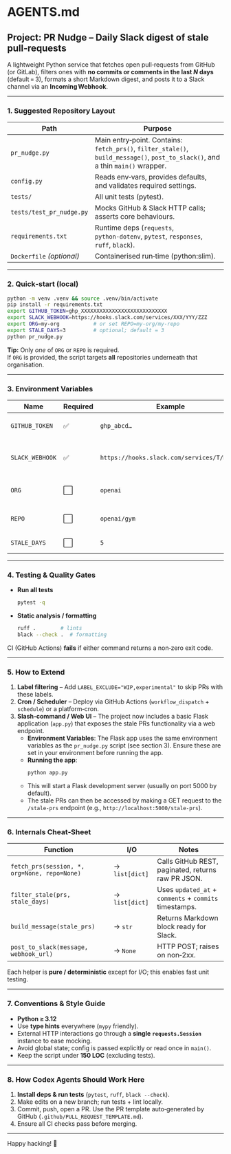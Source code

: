 # AGENTS.md

## Project: **PR Nudge** – Daily Slack digest of stale pull‑requests
A lightweight Python service that fetches open pull‑requests from GitHub (or GitLab), filters ones with **no commits or comments in the last _N_ days** (default = 3), formats a short Markdown digest, and posts it to a Slack channel via an **Incoming Webhook**.

---

### 1. Suggested Repository Layout

| Path | Purpose |
|------|---------|
| `pr_nudge.py` | Main entry‑point. Contains: `fetch_prs()`, `filter_stale()`, `build_message()`, `post_to_slack()`, and a thin `main()` wrapper. |
| `config.py` | Reads env‑vars, provides defaults, and validates required settings. |
| `tests/` | All unit tests (pytest). |
| `tests/test_pr_nudge.py` | Mocks GitHub & Slack HTTP calls; asserts core behaviours. |
| `requirements.txt` | Runtime deps (`requests`, `python‑dotenv`, `pytest`, `responses`, `ruff`, `black`). |
| `Dockerfile` *(optional)* | Containerised run‐time (python:slim). |

---

### 2. Quick‑start (local)

```bash
python -m venv .venv && source .venv/bin/activate
pip install -r requirements.txt
export GITHUB_TOKEN=ghp_XXXXXXXXXXXXXXXXXXXXXXXXXXXX
export SLACK_WEBHOOK=https://hooks.slack.com/services/XXX/YYY/ZZZ
export ORG=my‑org           # or set REPO=my‑org/my‑repo
export STALE_DAYS=3         # optional; default = 3
python pr_nudge.py
```

**Tip:** Only *one* of `ORG` or `REPO` is required.  
If `ORG` is provided, the script targets **all** repositories underneath that organisation.

---

### 3. Environment Variables

| Name | Required | Example | Notes |
|------|----------|---------|-------|
| `GITHUB_TOKEN` | ✅ | `ghp_abcd…` | Needs `repo:read` scope. |
| `SLACK_WEBHOOK` | ✅ | `https://hooks.slack.com/services/T/B/KEY` | Channel is configured on Slack side. |
| `ORG` | ⬜ | `openai` | Query every repo in an org. |
| `REPO` | ⬜ | `openai/gym` | Target a single repo. |
| `STALE_DAYS` | ⬜ | `5` | Integer ≥ 1. Default = 3. |

---

### 4. Testing & Quality Gates

* **Run all tests**

  ```bash
  pytest -q
  ```

* **Static analysis / formatting**

  ```bash
  ruff .        # lints
  black --check .  # formatting
  ```

CI (GitHub Actions) **fails** if either command returns a non‑zero exit code.

---

### 5. How to Extend

1. **Label filtering** – Add `LABEL_EXCLUDE="WIP,experimental"` to skip PRs with these labels.  
2. **Cron / Scheduler** – Deploy via GitHub Actions (`workflow_dispatch` + `schedule`) or a platform‑cron.  
3. **Slash‑command / Web UI** – The project now includes a basic Flask application (`app.py`) that exposes the stale PRs functionality via a web endpoint.
    *   **Environment Variables**: The Flask app uses the same environment variables as the `pr_nudge.py` script (see section 3). Ensure these are set in your environment before running the app.
    *   **Running the app**:
        ```bash
        python app.py
        ```
    *   This will start a Flask development server (usually on port 5000 by default).
    *   The stale PRs can then be accessed by making a GET request to the `/stale-prs` endpoint (e.g., `http://localhost:5000/stale-prs`).

---

### 6. Internals Cheat‑Sheet

| Function | I/O | Notes |
|----------|-----|-------|
| `fetch_prs(session, *, org=None, repo=None)` | → `list[dict]` | Calls GitHub REST, paginated, returns raw PR JSON. |
| `filter_stale(prs, stale_days)` | → `list[dict]` | Uses `updated_at` + `comments` + `commits` timestamps. |
| `build_message(stale_prs)` | → `str` | Returns Markdown block ready for Slack. |
| `post_to_slack(message, webhook_url)` | → `None` | HTTP POST; raises on non‑2xx. |

Each helper is **pure / deterministic** except for I/O; this enables fast unit testing.

---

### 7. Conventions & Style Guide

* **Python ≥ 3.12**
* Use **type hints** everywhere (`mypy` friendly).
* External HTTP interactions go through a **single `requests.Session`** instance to ease mocking.
* Avoid global state; config is passed explicitly or read once in `main()`.
* Keep the script under **150 LOC** (excluding tests).

---

### 8. How Codex Agents Should Work Here

1. **Install deps & run tests** (`pytest`, `ruff`, `black --check`).
2. Make edits on a new branch; run tests + lint locally.
3. Commit, push, open a PR. Use the PR template auto‑generated by GitHub (`.github/PULL_REQUEST_TEMPLATE.md`).
4. Ensure all CI checks pass before merging.

---

Happy hacking! 🎉
